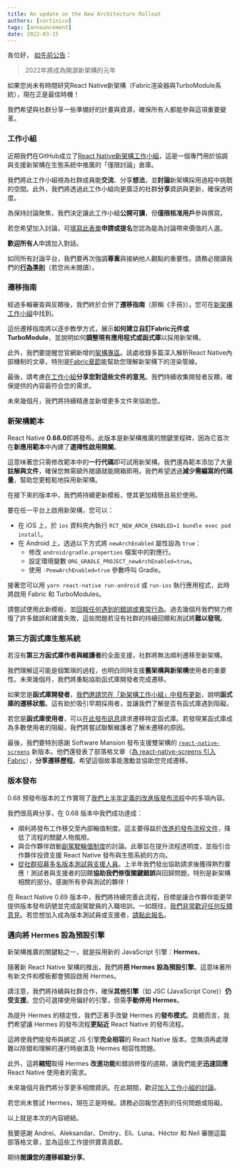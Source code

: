 ```yaml
---
title: An update on the New Architecture Rollout
authors: [cortinico]
tags: [announcement]
date: 2022-03-15
---
```


各位好，
[如先前公告](/blog/2022/01/21/react-native-h2-2021-recap#the-new-architecture-rollout-and-releases)：

> 2022年將成為開源新架構的元年

如果您尚未有時間研究React Native新架構（Fabric渲染器與TurboModule系統），現在正是最佳時機！

我們希望與社群分享一些準備好的計畫與資源，確保所有人都能參與這項重要變革。

<!--truncate-->

### 工作小組

近期我們在GitHub成立了[React Native新架構工作小組](https://github.com/reactwg/react-native-new-architecture)，這是一個專門用於協調與支援新架構在生態系統中推廣的「僅限討論」倉庫。

我們將此工作小組視為社群成員能**交流**、分享**想法**，並**討論**新架構採用過程中挑戰的空間。此外，我們將透過此工作小組向更廣泛的社群**分享**資訊與更新，確保透明度。

為保持討論聚焦，我們決定讓此工作小組**公開可讀**，但**僅限核准用戶**參與撰寫。

若您希望加入討論，可[填寫此表單](https://forms.gle/8emgdwFZXuzEpyyn9)**申請或提名**您認為能為討論帶來價值的人選。

**歡迎所有人**申請加入對話。

如同所有討論平台，我們要再次強調**尊重**與接納他人觀點的重要性。請務必閱讀我們的[**行為準則**](https://github.com/reactwg/react-native-new-architecture/blob/main/CODE_OF_CONDUCT.md)（若您尚未閱讀）。

### 遷移指南

經過多輪審查與反饋後，我們終於合併了**遷移指南**（原稱《手冊》）。您可在[新架構工作小組](https://github.com/reactwg/react-native-new-architecture#guides)中找到。

這份遷移指南將以逐步教學方式，展示**如何建立自訂Fabric元件或TurboModule**，並說明如何**調整現有應用程式或函式庫**以採用新架構。

此外，我們要提醒您官網新增的[架構專區](/architecture/overview)。該處收錄多篇深入解析React Native內部機制的文章，特別是[Fabric章節](/architecture/fabric-renderer)能幫助您理解新架構下的渲染管線。

最後，請考慮[在工作小組](https://github.com/reactwg/react-native-new-architecture/discussions/7)**分享您對這些文件的意見**。我們持續收集開發者反饋，確保提供的內容最符合您的需求。

未來幾個月，我們將持續精進並新增更多文件來協助您。

### 新架構範本

React Native **0.68.0**即將發布。此版本是新架構推廣的關鍵里程碑，因為它首次在**新應用範本**中內建了**選擇性啟用開關**。

這意味著您只需修改範本中的**一行代碼**即可試用新架構。我們還為範本添加了大量**註解與文件**，確保您無需額外閱讀就能開箱即用。我們希望透過**減少需編寫的代碼量**，幫助您更輕鬆地採用新架構。

<!-- alex ignore simple -->

在接下來的版本中，我們將持續更新模板，使其更加精簡且易於使用。

要在任一平台上啟用新架構，您可以：

- 在 iOS 上，於 `ios` 資料夾內執行 `RCT_NEW_ARCH_ENABLED=1 bundle exec pod install`。
- 在 Android 上，透過以下方式將 `newArchEnabled` 屬性設為 `true`：
  - 修改 `android/gradle.properties` 檔案中的對應行。
  - 設定環境變數 `ORG_GRADLE_PROJECT_newArchEnabled=true`。
  - 使用 `-PnewArchEnabled=true` 參數呼叫 Gradle。

接著您可以用 `yarn react-native run-android` 或 `run-ios` 執行應用程式，此時將啟用 Fabric 和 TurboModules。

請嘗試使用此新模板，並[回報任何遇到的錯誤或異常行為](https://github.com/reactwg/react-native-new-architecture/discussions/5)。過去幾個月我們努力修復了許多錯誤和建置失敗，這些問題若沒有社群的持續回饋和測試將**難以發現**。

### 第三方函式庫生態系統

若沒有**第三方函式庫作者與維護者**的全面支援，社群將無法順利遷移至新架構。

我們理解這可能是個繁瑣的過程，也明白同時支援**舊架構與新架構**使用者的重要性。未來幾個月，我們將重點協助函式庫開發者完成遷移。

如果您是**函式庫開發者**，[我們邀請您在「新架構工作小組」中發布更新](https://github.com/reactwg/react-native-new-architecture/discussions/categories/libraries)，說明**函式庫的遷移狀態**。這有助於吸引早期採用者，並讓我們了解是否有函式庫遇到阻礙。

若您是**函式庫使用者**，可以[在此發布訊息](https://github.com/reactwg/react-native-new-architecture/discussions/6)請求遷移特定函式庫。若發現某函式庫成為多數使用者的阻礙，我們將嘗試聯繫維護者了解未遷移的原因。

最後，我們要特別感謝 Software Mansion 發布支援雙架構的 [`react-native-screens`](https://github.com/software-mansion/react-native-screens) 新版本。他們還發表了部落格文章（[為 react-native-screens 引入 Fabric](https://blog.swmansion.com/introducing-fabric-to-react-native-screens-fd17bf18858e)），**分享遷移歷程**。希望這個故事能激勵並協助您完成遷移。

### 版本發布

0.68 預發布版本的工作實現了[我們上半年定義的改進版發布流程](/blog/2022/01/19/version-067#improvements-to-release-process)中的多項內容。

我們很高興分享，在 0.68 版本中我們成功達成：

- 順利將發布工作移交至內部輪值制度。這主要得益於[改進的發布流程文件](/contributing/overview)，降低了流程的關鍵人物風險。
- 與合作夥伴啟動[副駕駛輪值制度](https://github.com/reactwg/react-native-releases/blob/main/docs/roles-and-responsibilities.md)的討論。此舉旨在提升流程透明度，並指引合作夥伴投資支援 React Native 發布與生態系統的方向。
- [從社群招募多名版本測試與支援人員](https://github.com/reactwg/react-native-releases/discussions/11)。上半年我們發出協助請求後獲得熱烈響應！測試者與支援者的回饋**協助我們修復關鍵錯誤**與回歸問題，特別是新架構相關的部分。感謝所有參與測試的夥伴！

在 React Native 0.69 版本中，我們將持續完善此流程，目標是讓合作夥伴能更早提供版本發布訊號並完成副駕駛員的入職培訓。一如既往，[我們非常歡迎任何反饋意見](https://github.com/reactwg/react-native-releases/discussions)。若您想加入成為版本測試員或支援者，[請點此報名](https://forms.gle/fPuPE1MZRDGWNqpd6)。

### 邁向將 Hermes 設為預設引擎

新架構推廣的關鍵點之一，就是採用新的 JavaScript 引擎：**Hermes**。

隨著新 React Native 架構的推出，我們將**把 Hermes 設為預設引擎**。這意味著所有新文件和模板都會預設啟用 Hermes。

請注意，我們將持續與社群合作，確保**其他引擎**（如 JSC (JavaScript Core)）**仍受支援**。您仍可選擇使用偏好的引擎，但需**手動停用 Hermes**。

為提升 Hermes 的穩定性，我們正著手改變 Hermes 的**發布模式**。具體而言，我們希望讓 Hermes 的發布流程**更貼近** React Native 的發布流程。

這將使我們能發布與綁定 JS 引擎**完全相容**的 React Native 版本。您無須再處理難以除錯和理解的運行時崩潰及 Hermes 相容性問題。

此外，這將**縮短**取得 Hermes **改進功能**和錯誤修復的週期，讓我們能更**迅速回應** React Native 使用者的需求。

未來幾個月我們將分享更多相關資訊。在此期間，歡迎[加入工作小組的討論](https://github.com/reactwg/react-native-new-architecture/discussions/4)。

若您尚未嘗試 Hermes，現在正是時候。請務必回報您遇到的任何問題或阻礙。

以上就是本次的內容總結。

我要感謝 Andrei、Aleksandar、Dmitry、Eli、Luna、Héctor 和 Neil 審閱這篇部落格文章，並為這些工作提供寶貴貢獻。

期待**閱讀您的遷移經驗分享**。